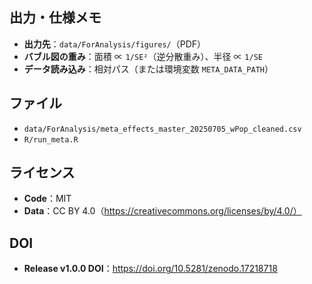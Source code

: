 ## 出力・仕様メモ
- **出力先**：`data/ForAnalysis/figures/`（PDF）
- **バブル図の重み**：面積 ∝ `1/SE²`（逆分散重み）、半径 ∝ `1/SE`
- **データ読み込み**：相対パス（または環境変数 `META_DATA_PATH`）

## ファイル
- `data/ForAnalysis/meta_effects_master_20250705_wPop_cleaned.csv`
- `R/run_meta.R`

## ライセンス
- **Code**：MIT
- **Data**：CC BY 4.0（https://creativecommons.org/licenses/by/4.0/）

## DOI
- **Release v1.0.0 DOI**：https://doi.org/10.5281/zenodo.17218718
